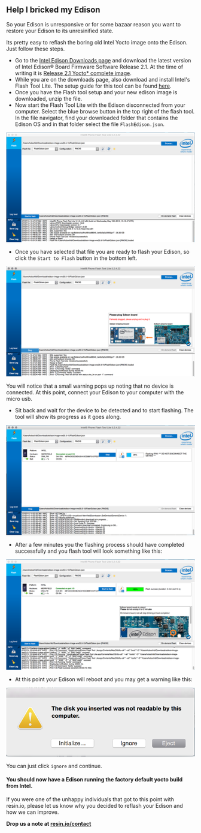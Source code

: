 ## Help I bricked my Edison

So your Edison is unresponsive or for some bazaar reason you want to restore your Edison
to its unresinified state.

Its pretty easy to reflash the boring old Intel Yocto image onto the Edison. Just follow these steps.

* Go to the [Intel Edison Downloads page][edison-dl-page] and download the latest version of Intel Edison® Board Firmware Software Release 2.1. At the time of writing it is [Release 2.1 Yocto* complete image][dl-link].
* While you are on the downloads page, also download and install Intel's Flash Tool Lite. The setup guide for this tool can be found [here][flash-tool-setup].
* Once you have the Flash tool setup and your new edison image is downloaded, unzip the file.
* Now start the Flash Tool Lite with the Edison disconnected from your computer. Select the blue browse button in the top right of the flash tool. In the file navigator, find your downloaded folder that contains the Edison OS and in that folder select the file `FlashEdison.json`.

![Select FlashEdison.json](/img/edison/flashtool-file-selected.png)

* Once you have selected that file you are ready to flash your Edison, so click the `Start to Flash` button in the bottom left.

![Start Flashing](/img/edison/flashtool-device-unconnected.png)

You will notice that a small warning pops up noting that no device is connected. At this point, connect your Edison to your computer with the micro usb.

* Sit back and wait for the device to be detected and to start flashing. The tool will show its progress as it goes along.

![Flashing progress](/img/edison/flashtool-flashing.png)

* After a few minutes you the flashing process should have completed successfully and you flash tool will look something like this:

![Flashing complete](/img/edison/flashtool-complete.png)

* At this point your Edison will reboot and you may get a warning like this:

![eject warning](/img/edison/edison-restart-warning.png)

You can just click `ignore` and continue.

#### You should now have a Edison running the factory default yocto build from Intel.

If you were one of the unhappy individuals that got to this point with resin.io, please let us know why you decided to reflash your Edison and how we can improve.

**Drop us a note at [resin.io/contact](https://resin.io/contact/)**

[edison-dl-page]:https://software.intel.com/en-us/iot/hardware/edison/downloads
[dl-link]:http://downloadmirror.intel.com/25028/eng/edison-image-ww25.5-15.zip
[flash-tool-setup]:https://software.intel.com/en-us/articles/flash-tool-lite-user-manual
